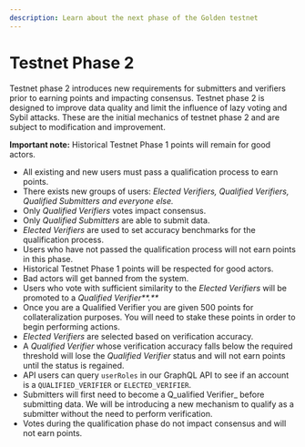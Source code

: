 ```yaml
---
description: Learn about the next phase of the Golden testnet
---
```


# Testnet Phase 2

Testnet phase 2 introduces new requirements for submitters and verifiers prior to earning points and impacting consensus. Testnet phase 2 is designed to improve data quality and limit the influence of lazy voting and Sybil attacks. These are the initial mechanics of testnet phase 2 and are subject to modification and improvement.

**Important note:** Historical Testnet Phase 1 points will remain for good actors.

* All existing and new users must pass a qualification process to earn points.
* There exists new groups of users: _Elected Verifiers, Qualified Verifiers, Qualified Submitters and everyone else._
* Only _Qualified Verifiers_ votes impact consensus.
* Only _Qualified Submitters_ are able to submit data.
* _Elected Verifiers_ are used to set accuracy benchmarks for the qualification process.
* Users who have not passed the qualification process will not earn points in this phase.
* Historical Testnet Phase 1 points will be respected for good actors.
* Bad actors will get banned from the system.
* Users who vote with sufficient similarity to the _Elected Verifiers_ will be promoted to a _Qualified Verifier**.**_
* Once you are a Qualified Verifier you are given 500 points for collateralization purposes. You will need to stake these points in order to begin performing actions.
* _Elected Verifiers_ are selected based on verification accuracy.
* A _Qualified Verifier_ whose verification accuracy falls below the required threshold will lose the _Qualified Verifier_ status and will not earn points until the status is regained.
* API users can query `userRoles` in our GraphQL API to see if an account is a `QUALIFIED_VERIFIER` or `ELECTED_VERIFIER`.
* Submitters will first need to become a Q_ualified Verifier_ before submitting data. We will be introducing a new mechanism to qualify as a submitter without the need to perform verification.
* Votes during the qualification phase do not impact consensus and will not earn points.

